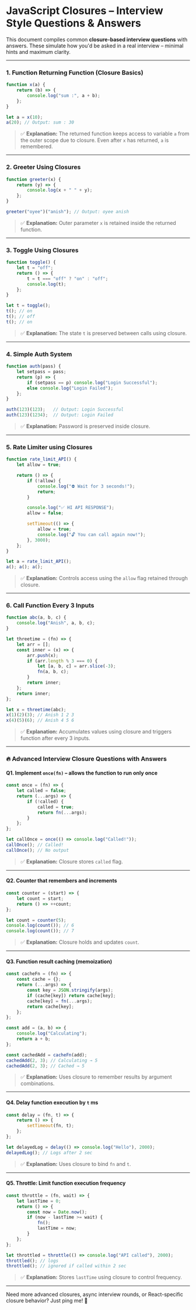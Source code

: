 # JavaScript Closures – Interview Style Questions & Answers

This document compiles common **closure-based interview questions** with answers. These simulate how you'd be asked in a real interview – minimal hints and maximum clarity.

---

### 1. **Function Returning Function (Closure Basics)**
```js
function x(a) {
    return (b) => {
        console.log("sum :", a + b);
    };
}

let a = x(10);
a(20); // Output: sum : 30
```
> ✅ **Explanation:** The returned function keeps access to variable `a` from the outer scope due to closure. Even after `x` has returned, `a` is remembered.

---

### 2. **Greeter Using Closures**
```js
function greeter(x) {
    return (y) => {
        console.log(x + " " + y);
    };
}

greeter("oyee")("anish"); // Output: oyee anish
```
> ✅ **Explanation:** Outer parameter `x` is retained inside the returned function.

---

### 3. **Toggle Using Closures**
```js
function toggle() {
    let t = "off";
    return () => {
        t = t === "off" ? "on" : "off";
        console.log(t);
    };
}

let t = toggle();
t(); // on
t(); // off
t(); // on
```
> ✅ **Explanation:** The state `t` is preserved between calls using closure.

---

### 4. **Simple Auth System**
```js
function auth(pass) {
    let setpass = pass;
    return (p) => {
        if (setpass == p) console.log("Login Successful");
        else console.log("Login Failed");
    };
}

auth(123)(123);   // Output: Login Successful
auth(123)(1234);  // Output: Login Failed
```
> ✅ **Explanation:** Password is preserved inside closure.

---

### 5. **Rate Limiter using Closures**
```js
function rate_limit_API() {
    let allow = true;

    return () => {
        if (!allow) {
            console.log("⛔ Wait for 3 seconds!");
            return;
        }

        console.log("✅ HI API RESPONSE");
        allow = false;

        setTimeout(() => {
            allow = true;
            console.log("🔓 You can call again now!");
        }, 3000);
    };
}

let a = rate_limit_API();
a(); a(); a();
```
> ✅ **Explanation:** Controls access using the `allow` flag retained through closure.

---

### 6. **Call Function Every 3 Inputs**
```js
function abc(a, b, c) {
    console.log("Anish", a, b, c);
}

let threetime = (fn) => {
    let arr = [];
    const inner = (x) => {
        arr.push(x);
        if (arr.length % 3 === 0) {
            let [a, b, c] = arr.slice(-3);
            fn(a, b, c);
        }
        return inner;
    };
    return inner;
};

let x = threetime(abc);
x(1)(2)(3); // Anish 1 2 3
x(4)(5)(6); // Anish 4 5 6
```
> ✅ **Explanation:** Accumulates values using closure and triggers function after every 3 inputs.

---

### 🔥 Advanced Interview Closure Questions with Answers

#### Q1. Implement `once(fn)` – allows the function to run only once
```js
const once = (fn) => {
    let called = false;
    return (...args) => {
        if (!called) {
            called = true;
            return fn(...args);
        }
    };
};

let callOnce = once(() => console.log("Called!"));
callOnce(); // Called!
callOnce(); // No output
```
> ✅ **Explanation:** Closure stores `called` flag.

---

#### Q2. Counter that remembers and increments
```js
const counter = (start) => {
    let count = start;
    return () => ++count;
};

let count = counter(5);
console.log(count()); // 6
console.log(count()); // 7
```
> ✅ **Explanation:** Closure holds and updates `count`.

---

#### Q3. Function result caching (memoization)
```js
const cacheFn = (fn) => {
    const cache = {};
    return (...args) => {
        const key = JSON.stringify(args);
        if (cache[key]) return cache[key];
        cache[key] = fn(...args);
        return cache[key];
    };
};

const add = (a, b) => {
    console.log("Calculating");
    return a + b;
};

const cachedAdd = cacheFn(add);
cachedAdd(2, 3); // Calculating → 5
cachedAdd(2, 3); // Cached → 5
```
> ✅ **Explanation:** Uses closure to remember results by argument combinations.

---

#### Q4. Delay function execution by `t` ms
```js
const delay = (fn, t) => {
    return () => {
        setTimeout(fn, t);
    };
};

let delayedLog = delay(() => console.log("Hello"), 2000);
delayedLog(); // Logs after 2 sec
```
> ✅ **Explanation:** Uses closure to bind `fn` and `t`.

---

#### Q5. Throttle: Limit function execution frequency
```js
const throttle = (fn, wait) => {
    let lastTime = 0;
    return () => {
        const now = Date.now();
        if (now - lastTime >= wait) {
            fn();
            lastTime = now;
        }
    };
};

let throttled = throttle(() => console.log("API called"), 2000);
throttled(); // logs
throttled(); // ignored if called within 2 sec
```
> ✅ **Explanation:** Stores `lastTime` using closure to control frequency.

---

Need more advanced closures, async interview rounds, or React-specific closure behavior? Just ping me! 🚀

